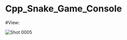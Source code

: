 # Cpp_Snake_Game_Console
#View:





![Shot 0005](https://github.com/user-attachments/assets/93eab455-0490-4c2d-8662-809bf7ace745)

